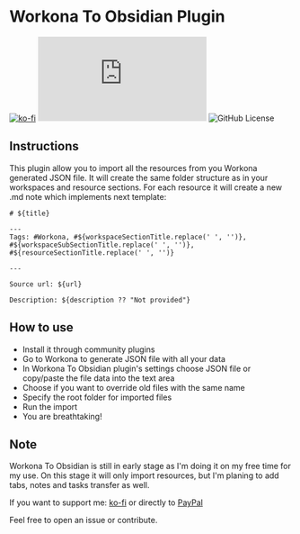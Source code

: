 # Workona To Obsidian Plugin

[![ko-fi](https://img.shields.io/badge/Ko--Fi-holmes555-success)](https://ko-fi.com/holmes555?style=flat)
![Latest Release Download Count](https://img.shields.io/github/downloads/Holmes555/workona-to-obsidian/latest/main.js?style=flat)
![GitHub License](https://img.shields.io/github/license/Holmes555/workona-to-obsidian?style=flat)

## Instructions

This plugin allow you to import all the resources from you Workona generated JSON file. It will create the same folder structure as in your workspaces and resource sections. For each resource it will create a new .md note which implements next template:

```
# ${title}

---
Tags: #Workona, #${workspaceSectionTitle.replace(' ', '')}, #${workspaceSubSectionTitle.replace(' ', '')}, #${resourceSectionTitle.replace(' ', '')}

---

Source url: ${url}

Description: ${description ?? "Not provided"} 
```

## How to use

- Install it through community plugins
- Go to Workona to generate JSON file with all your data
- In Workona To Obsidian plugin's settings choose JSON file or copy/paste the file data into the text area
- Choose if you want to override old files with the same name
- Specify the root folder for imported files
- Run the import
- You are breathtaking!

## Note

Workona To Obsidian is still in early stage as I'm doing it on my free time for my use. 
On this stage it will only import resources, but I'm planing to add tabs, notes and tasks transfer as well.

If you want to support me: [ko-fi](https://ko-fi.com/holmes555) or directly to [PayPal](https://paypal.me/holmes555)


Feel free to open an issue or contribute.
